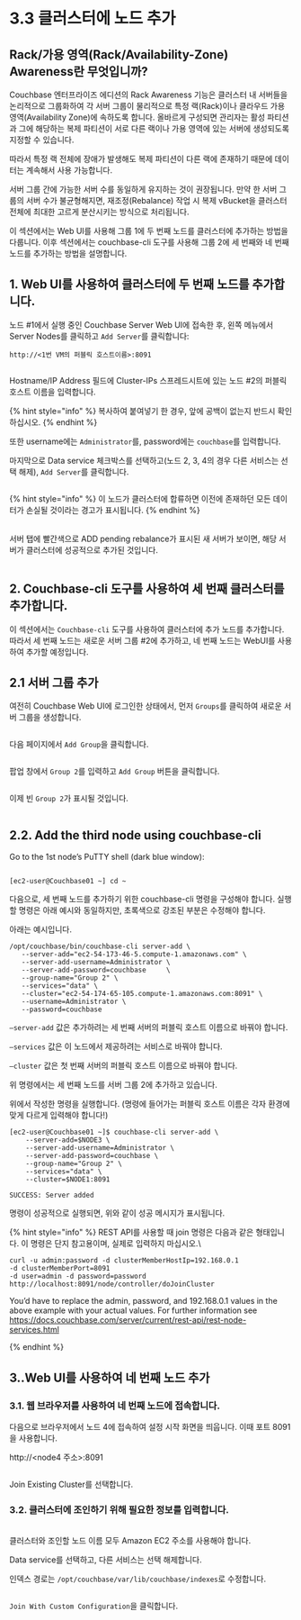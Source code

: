 # 3.3 클러스터에 노드 추가

## Rack/가용 영역(Rack/Availability-Zone) Awareness란 무엇입니까?

Couchbase 엔터프라이즈 에디션의 Rack Awareness 기능은 클러스터 내 서버들을 논리적으로 그룹화하여 각 서버 그룹이 물리적으로 특정 랙(Rack)이나 클라우드 가용 영역(Availability Zone)에 속하도록 합니다. 올바르게 구성되면 관리자는 활성 파티션과 그에 해당하는 복제 파티션이 서로 다른 랙이나 가용 영역에 있는 서버에 생성되도록 지정할 수 있습니다.

따라서 특정 랙 전체에 장애가 발생해도 복제 파티션이 다른 랙에 존재하기 때문에 데이터는 계속해서 사용 가능합니다.

서버 그룹 간에 가능한 서버 수를 동일하게 유지하는 것이 권장됩니다. 만약 한 서버 그룹의 서버 수가 불균형해지면, 재조정(Rebalance) 작업 시 복제 vBucket을 클러스터 전체에 최대한 고르게 분산시키는 방식으로 처리됩니다.

이 섹션에서는 Web UI를 사용해 그룹 1에 두 번째 노드를 클러스터에 추가하는 방법을 다룹니다. 이후 섹션에서는 couchbase-cli 도구를 사용해 그룹 2에 세 번째와 네 번째 노드를 추가하는 방법을 설명합니다.



## 1. Web UI를 사용하여 클러스터에 두 번째 노드를 추가합니다.

노드 #1에서 실행 중인 Couchbase Server Web UI에 접속한 후, 왼쪽 메뉴에서 Server Nodes를 클릭하고 `Add Server`를 클릭합니다:

```
http://<1번 VM의 퍼블릭 호스트이름>:8091
```

<figure><img src="../.gitbook/assets/image (2) (1) (1) (1) (1).png" alt=""><figcaption></figcaption></figure>



Hostname/IP Address 필드에 Cluster-IPs 스프레드시트에 있는 노드 #2의 퍼블릭 호스트 이름을 입력합니다.

{% hint style="info" %}
복사하여 붙여넣기 한 경우, 앞에 공백이 없는지 반드시 확인하십시오.
{% endhint %}

또한 username에는 `Administrator`를, password에는 `couchbase`를 입력합니다.

마지막으로 Data service 체크박스를 선택하고(노드 2, 3, 4의 경우 다른 서비스는 선택 해제), `Add Server`를 클릭합니다.

<figure><img src="../.gitbook/assets/image (1) (1) (1) (1) (1) (1).png" alt=""><figcaption></figcaption></figure>



{% hint style="info" %}
이 노드가 클러스터에 합류하면 이전에 존재하던 모든 데이터가 손실될 것이라는 경고가 표시됩니다.
{% endhint %}

\
서버 탭에 빨간색으로 ADD pending rebalance가 표시된 새 서버가 보이면, 해당 서버가 클러스터에 성공적으로 추가된 것입니다.

<figure><img src="../.gitbook/assets/image (3) (1) (1) (1) (1).png" alt=""><figcaption></figcaption></figure>



## 2. Couchbase-cli 도구를 사용하여 세 번째 클러스터를 추가합니다.

이 섹션에서는 `Couchbase-cli` 도구를 사용하여 클러스터에 추가 노드를 추가합니다.\
따라서 세 번째 노드는 새로운 서버 그룹 #2에 추가하고, 네 번째 노드는 WebUI를 사용하여 추가할 예정입니다.



## 2.1 서버 그룹 추가

여전히 Couchbase Web UI에 로그인한 상태에서, 먼저 `Groups`를 클릭하여 새로운 서버 그룹을 생성합니다.

<figure><img src="../.gitbook/assets/image (4) (1) (1) (1) (1).png" alt=""><figcaption></figcaption></figure>

다음 페이지에서 `Add Group`을 클릭합니다.

<figure><img src="../.gitbook/assets/image (5) (1) (1) (1).png" alt=""><figcaption></figcaption></figure>

팝업 창에서 `Group 2`를 입력하고 `Add Group` 버튼을 클릭합니다.

<div align="left"><figure><img src="../.gitbook/assets/image (6) (1) (1) (1).png" alt=""><figcaption></figcaption></figure></div>



이제 빈 `Group 2`가 표시될 것입니다.

<figure><img src="../.gitbook/assets/image (7) (1) (1) (1).png" alt=""><figcaption></figcaption></figure>



## 2.2. Add the third node using couchbase-cli

Go to the 1st node’s PuTTY shell (dark blue window):

<div align="left"><figure><img src="../.gitbook/assets/image (8) (1) (1) (1).png" alt=""><figcaption></figcaption></figure></div>



```
[ec2-user@Couchbase01 ~] cd ~
```



다음으로, 세 번째 노드를 추가하기 위한 couchbase-cli 명령을 구성해야 합니다. 실행할 명령은 아래 예시와 동일하지만, 초록색으로 강조된 부분은 수정해야 합니다.

아래는 예시입니다.

```
/opt/couchbase/bin/couchbase-cli server-add \
   --server-add="ec2-54-173-46-5.compute-1.amazonaws.com" \
   --server-add-username=Administrator \
   --server-add-password=couchbase     \
   --group-name="Group 2" \
   --services="data" \
   --cluster="ec2-54-174-65-105.compute-1.amazonaws.com:8091" \
   --username=Administrator \
   --password=couchbase
```

`–server-add` 값은 추가하려는 세 번째 서버의 퍼블릭 호스트 이름으로 바꿔야 합니다.

`–services` 값은 이 노드에서 제공하려는 서비스로 바꿔야 합니다.

`–cluster` 값은 첫 번째 서버의 퍼블릭 호스트 이름으로 바꿔야 합니다.

위 명령에서는 세 번째 노드를 서버 그룹 2에 추가하고 있습니다.

위에서 작성한 명령을 실행합니다. (명령에 들어가는 퍼블릭 호스트 이름은 각자 환경에 맞게 다르게 입력해야 합니다!)



```
[ec2-user@Couchbase01 ~]$ couchbase-cli server-add \
    --server-add=$NODE3 \
    --server-add-username=Administrator \
    --server-add-password=couchbase \
    --group-name="Group 2" \
    --services="data" \
    --cluster=$NODE1:8091
```

```
SUCCESS: Server added
```



명령이 성공적으로 실행되면, 위와 같이 성공 메시지가 표시됩니다.

{% hint style="info" %}
REST API를 사용할 때 join 명령은 다음과 같은 형태입니다. 이 명령은 단지 참고용이며, 실제로 입력하지 마십시오.\


`curl -u admin:password -d clusterMemberHostIp=192.168.0.1`\
`-d clusterMemberPort=8091`\
`-d user=admin -d password=password`\
`http://localhost:8091/node/controller/doJoinCluster`



You’d have to replace the admin, password, and 192.168.0.1 values in the above example with your actual values. For further information see https://docs.couchbase.com/server/current/rest-api/rest-node-services.html


{% endhint %}



## 3..Web UI를 사용하여 네 번째 노드 추가

### 3.1. 웹 브라우저를 사용하여 네 번째 노드에 접속합니다.

다음으로 브라우저에서 노드 4에 접속하여 설정 시작 화면을 띄웁니다. 이때 포트 8091을 사용합니다.

http://\<node4 주소>:8091



<figure><img src="../.gitbook/assets/image (9) (1) (1) (1).png" alt=""><figcaption></figcaption></figure>

Join Existing Cluster를 선택합니다.



### 3.2. 클러스터에 조인하기 위해 필요한 정보를 입력합니다.

\
클러스터와 조인할 노드 이름 모두 Amazon EC2 주소를 사용해야 합니다.

Data service를 선택하고, 다른 서비스는 선택 해제합니다.

인덱스 경로는 `/opt/couchbase/var/lib/couchbase/indexes`로 수정합니다.

<figure><img src="../.gitbook/assets/image (10) (1) (1).png" alt=""><figcaption></figcaption></figure>

`Join With Custom Configuration`을 클릭합니다.



